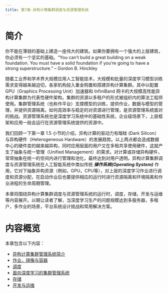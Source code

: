 ```yaml
---
title: 第7章-异构计算集群调度与资源管理系统
---
```


# 简介   

你不能在薄弱的基础上建造一座伟大的建筑。如果你要拥有一个强大的上层建筑，你必须有一个坚实的基础。“You can’t build a great building on a weak foundation. You must have a solid foundation if you’re going to have a strong superstructure.” – Gordon B. Hinckley 

随着工业界和学术界大规模应用人工智能技术，大规模和批量的深度学习模型训练需求变得越来越迫切，各家机构投入重金购置和搭建异构计算集群。其中以配置 GPU（Graphics Processing Unit）加速器和 InfiniBand 网卡的大规模高性能异构计算集群为代表性硬件架构，集群的资源以多租户的形式被组织内的算法工程师使用。集群管理系统（也称作平台）支撑模型的训练，提供作业，数据与模型的管理，并提供资源隔离。如何高效率与稳定的对资源进行管理，是资源管理系统面对的挑战。资源管理系统也是深度学习系统中的基础性系统，企业级场景下，上层框架和应用一般会运行在资源管理系统提供的资源中。

我们回顾一下第一章 1.5 小节的介绍，异构计算的驱动力有暗硅 (Dark Silicon）与异构硬件（Heterogeneous Hardware）的发展趋势。以上两点都会造成数据中心的硬件变的越来越异构，同时应用层面的用户又在多租共享使用硬件，这就产生了抽象与统一管理（Unified Management）的需求。对计算或存储异构硬件，常常抽象在统一的空间内进行管理和池化，最终达到对用户透明。异构计算集群调度与资源管理系统在人工智能系统中类似传统 ***操作系统(Operating System)*** 作用，它对下抽象异构资源（例如，GPU，CPU等），对上层的深度学习作业进行调度和资源分配，在启动作业后也要提供相应的运行时进行资源隔离和环境隔离和作业进程的生命周期管理。

本章将围绕异构计算集群调度与资源管理系统的运行时，调度，存储，开发与运维等内容展开。以期让读者了解，当深度学习生产的问题规模达到多服务器，多租户，多作业的场景，平台系统设计挑战和常用解决方案。

# 内容概览

本章包含以下内容：

- [异构计算集群管理系统简介](7.1-异构计算集群管理系统简介.md)
- [作业，镜像与容器](7.2-训练作业，镜像与容器.md)
- [调度](7.3-调度.md)
- [面向深度学习的集群管理系统](7.4-面向深度学习的集群管理系统.md)
- [存储](7.5-存储.md)
- [开发与运维](7.6-开发与运维.md)

